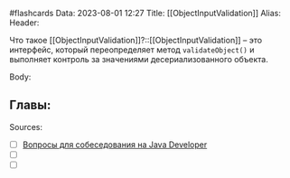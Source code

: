 #flashcards
Data: 2023-08-01 12:27
Title: [[ObjectInputValidation]]
Alias:
Header:

Что такое [[ObjectInputValidation]]?::[[ObjectInputValidation]] – это интерфейс, который переопределяет метод `validateObject()` и выполняет контроль за значениями десериализованного объекта.
<!--SR:!2023-11-03,10,293-->



Body:




Главы:
-


Sources:
- [ ] [Вопросы для собеседования на Java Developer](https://github.com/enhorse/java-interview/blob/master/README.md#%D0%9E%D0%9E%D0%9F)
- [ ] []()
- [ ] []()
